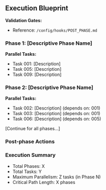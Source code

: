 ## Execution Blueprint

**Validation Gates:**

- Reference: `/config/hooks/POST_PHASE.md`

### Phase 1: [Descriptive Phase Name]

**Parallel Tasks:**

- Task 001: [Description]
- Task 005: [Description]
- Task 009: [Description]

### Phase 2: [Descriptive Phase Name]

**Parallel Tasks:**

- Task 002: [Description] (depends on: 001)
- Task 003: [Description] (depends on: 001)
- Task 006: [Description] (depends on: 005)

[Continue for all phases...]

### Post-phase Actions

### Execution Summary

- Total Phases: X
- Total Tasks: Y
- Maximum Parallelism: Z tasks (in Phase N)
- Critical Path Length: X phases
